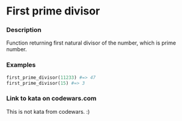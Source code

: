 # First prime divisor

### Description
Function returning first natural divisor of the number, which is prime number.

### Examples
```ruby
first_prime_divisor(11233) #=> 47
first_prime_divisor(15) #=> 3
```

### Link to kata on codewars.com
This is not kata from codewars. :)
